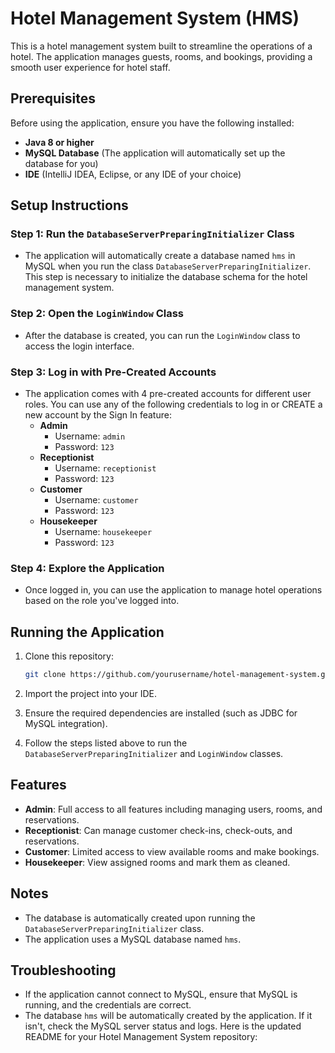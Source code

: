 # Hotel Management System (HMS)

This is a hotel management system built to streamline the operations of a hotel. The application manages guests, rooms, and bookings, providing a smooth user experience for hotel staff. 

## Prerequisites

Before using the application, ensure you have the following installed:

- **Java 8 or higher**
- **MySQL Database** (The application will automatically set up the database for you)
- **IDE** (IntelliJ IDEA, Eclipse, or any IDE of your choice)

## Setup Instructions

### Step 1: Run the `DatabaseServerPreparingInitializer` Class
- The application will automatically create a database named `hms` in MySQL when you run the class `DatabaseServerPreparingInitializer`. This step is necessary to initialize the database schema for the hotel management system.

### Step 2: Open the `LoginWindow` Class
- After the database is created, you can run the `LoginWindow` class to access the login interface.

### Step 3: Log in with Pre-Created Accounts
- The application comes with 4 pre-created accounts for different user roles. You can use any of the following credentials to log in or CREATE a new account by the Sign In feature:
  - **Admin**
    - Username: `admin`
    - Password: `123`
  - **Receptionist**
    - Username: `receptionist`
    - Password: `123`
  - **Customer**
    - Username: `customer`
    - Password: `123`
  - **Housekeeper**
    - Username: `housekeeper`
    - Password: `123`

### Step 4: Explore the Application
- Once logged in, you can use the application to manage hotel operations based on the role you've logged into.

## Running the Application
1. Clone this repository:
   ```bash
   git clone https://github.com/yourusername/hotel-management-system.git
   ```

2. Import the project into your IDE.

3. Ensure the required dependencies are installed (such as JDBC for MySQL integration).

4. Follow the steps listed above to run the `DatabaseServerPreparingInitializer` and `LoginWindow` classes.

## Features
- **Admin**: Full access to all features including managing users, rooms, and reservations.
- **Receptionist**: Can manage customer check-ins, check-outs, and reservations.
- **Customer**: Limited access to view available rooms and make bookings.
- **Housekeeper**: View assigned rooms and mark them as cleaned.

## Notes
- The database is automatically created upon running the `DatabaseServerPreparingInitializer` class.
- The application uses a MySQL database named `hms`.
  
## Troubleshooting

- If the application cannot connect to MySQL, ensure that MySQL is running, and the credentials are correct.
- The database `hms` will be automatically created by the application. If it isn't, check the MySQL server status and logs.
Here is the updated README for your Hotel Management System repository:
